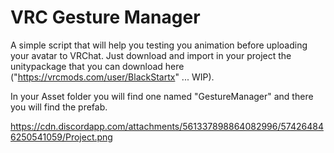 # VRC Gesture Manager

A simple script that will help you testing you animation before uploading your avatar to VRChat.
Just download and import in your project the unitypackage that you can download here ("https://vrcmods.com/user/BlackStartx" ... WIP).

In your Asset folder you will find one named "GestureManager" and there you will find the prefab.

https://cdn.discordapp.com/attachments/561337898864082996/574264846250541059/Project.png

